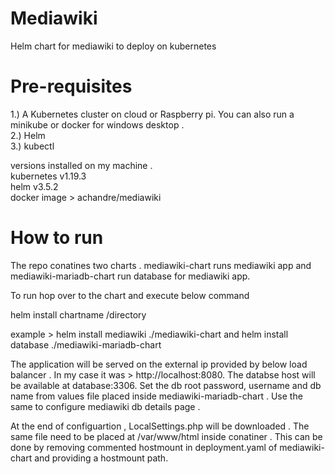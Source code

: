 # Mediawiki
Helm chart for mediawiki to deploy on kubernetes

# Pre-requisites 

1.) A Kubernetes cluster on cloud or Raspberry pi. You can also run a minikube or docker for windows desktop . \
2.) Helm \
3.) kubectl

versions installed on my machine . \
kubernetes v1.19.3 \
helm v3.5.2 \
docker image > achandre/mediawiki

# How to run 

The repo conatines two charts . mediawiki-chart runs mediawiki app and mediawiki-mariadb-chart run database for mediawiki app.

To run hop over to the chart and execute below command

helm install chartname /directory
 
example > helm install mediawiki ./mediawiki-chart and helm install database ./mediawiki-mariadb-chart
 
The application will be served on the external ip provided by below load balancer . In my case it was > http://localhost:8080. 
The databse host will be available at database:3306. Set the db root password, username and db name from values file placed inside mediawiki-mariadb-chart . Use the same to configure mediawiki db details page .

At the end of configuartion , LocalSettings.php will be downloaded . The same file need to be placed at /var/www/html inside conatiner . This can be done by removing commented hostmount in deployment.yaml of mediawiki-chart and providing a hostmount path.
